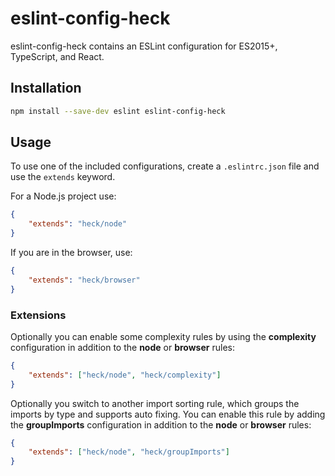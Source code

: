 # eslint-config-heck

eslint-config-heck contains an ESLint configuration for ES2015+, TypeScript, and React.

## Installation

~~~sh
npm install --save-dev eslint eslint-config-heck
~~~

## Usage

To use one of the included configurations, create a `.eslintrc.json` file and use the `extends` keyword.

For a Node.js project use:

~~~json
{
    "extends": "heck/node"
}
~~~

If you are in the browser, use:

~~~json
{
    "extends": "heck/browser"
}
~~~

### Extensions

Optionally you can enable some complexity rules by using the **complexity** configuration in addition to the **node** or **browser** rules:

~~~json
{
    "extends": ["heck/node", "heck/complexity"]
}
~~~

Optionally you switch to another import sorting rule, which groups the imports by type and supports auto fixing. You can enable this rule by adding the **groupImports** configuration in addition to the **node** or **browser** rules:

~~~json
{
    "extends": ["heck/node", "heck/groupImports"]
}
~~~
